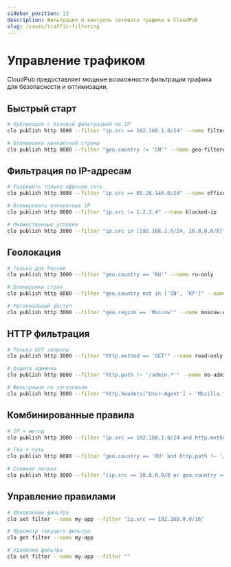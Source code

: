 ```yaml
---
sidebar_position: 13
description: Фильтрация и контроль сетевого трафика в CloudPub
slug: /cases/traffic-filtering
---
```


# Управление трафиком

CloudPub предоставляет мощные возможности фильтрации трафика для безопасности и оптимизации.

## Быстрый старт

```bash
# Публикация с базовой фильтрацией по IP
clo publish http 3000 --filter "ip.src == 192.168.1.0/24" --name filtered-app

# Блокировка конкретной страны
clo publish http 8080 --filter "geo.country != 'CN'" --name geo-filtered
```

## Фильтрация по IP-адресам

```bash
# Разрешить только офисную сеть
clo publish http 3000 --filter "ip.src == 85.26.146.0/24" --name office-only

# Блокировать конкретные IP
clo publish http 8080 --filter "ip.src != 1.2.3.4" --name blocked-ip

# Множественные условия
clo publish http 3000 --filter "ip.src in [192.168.1.0/24, 10.0.0.0/8]" --name multi-network
```

## Геолокация

```bash
# Только для России
clo publish http 3000 --filter "geo.country == 'RU'" --name ru-only

# Блокировка стран
clo publish http 8080 --filter "geo.country not in ['CN', 'KP']" --name geo-block

# Региональный доступ
clo publish http 3000 --filter "geo.region == 'Moscow'" --name moscow-only
```

## HTTP фильтрация

```bash
# Только GET запросы
clo publish http 3000 --filter "http.method == 'GET'" --name read-only

# Защита админки
clo publish http 8080 --filter "http.path !~ '/admin.*'" --name no-admin

# Фильтрация по заголовкам
clo publish http 3000 --filter "http.headers['User-Agent'] ~ 'Mozilla.*'" --name browser-only
```

## Комбинированные правила

```bash
# IP + метод
clo publish http 3000 --filter "ip.src == 192.168.1.0/24 and http.method in ['GET', 'POST']" --name office-api

# Гео + путь
clo publish http 8080 --filter "geo.country == 'RU' and http.path !~ '/api/.*'" --name ru-web

# Сложная логика
clo publish http 3000 --filter "(ip.src == 10.0.0.0/8 or geo.country == 'RU') and http.method != 'DELETE'" --name complex-filter
```

## Управление правилами

```bash
# Обновление фильтра
clo set filter --name my-app --filter "ip.src == 192.168.0.0/16"

# Просмотр текущего фильтра
clo get filter --name my-app

# Удаление фильтра
clo set filter --name my-app --filter ""
```
